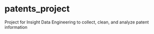 patents_project
===============

Project for Insight Data Engineering to collect, clean, and analyze patent information
